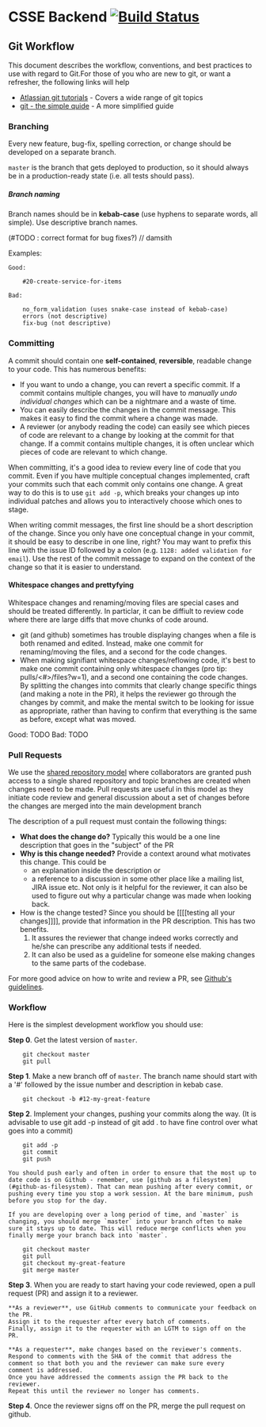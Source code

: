 # CSSE Backend [![Build Status](https://travis-ci.org/SE3070-CSSE/csse-backend.svg?branch=development)](https://travis-ci.org/SE3070-CSSE/csse-backend)
## Git Workflow

This document describes the workflow, conventions, and best practices to use with regard to Git.For those of you who are new to git, or want a refresher, the following links will help

- [Atlassian git tutorials](https://www.atlassian.com/git/) - Covers a wide range of git topics
- [git - the simple quide](http://rogerdudler.github.io/git-guide/) - A more simplified guide


### Branching

Every new feature, bug-fix, spelling correction, or change should be developed on a separate branch.

`master` is the branch that gets deployed to production, so it should always be in a production-ready state (i.e. all tests should pass). 

##### Branch naming

Branch names should be in **kebab-case** (use hyphens to separate words, all simple). Use descriptive branch names.

(#TODO : correct format for bug fixes?) // damsith

Examples: 

    Good:

        #20-create-service-for-items

    Bad:

        no_form_validation (uses snake-case instead of kebab-case)
        errors (not descriptive)
        fix-bug (not descriptive)

### Committing

A commit should contain one **self-contained**, **reversible**, readable change to your code. This has numerous benefits:

- If you want to undo a change, you can revert a specific commit. If a commit contains multiple changes, you will have to *manually undo individual changes* which can be a nightmare and a waste of time.
- You can easily describe the changes in the commit message. This makes it easy to find the commit where a change was made.
- A reviewer (or anybody reading the code) can easily see which pieces of code are relevant to a change by looking at the commit for that change. If a commit contains multiple changes, it is often unclear which pieces of code are relevant to which change.

When committing, it's a good idea to review every line of code that you commit. Even if you have multiple conceptual changes implemented, craft your commits such that each commit only contains one change. A great way to do this is to use `git add -p`, which breaks your changes up into individual patches and allows you to interactively choose which ones to stage.

When writing commit messages, the first line should be a short description of the change. Since you only have one conceptual change in your commit, it should be easy to describe in one line, right? You may want to prefix this line with the issue ID followed by a colon (e.g. `1128: added validation for email`). Use the rest of the commit message to expand on the context of the change so that it is easier to understand.


#### Whitespace changes and prettyfying
Whitespace changes and renaming/moving files are special cases and should be treated differently. In particlar, it can be diffiult to review code where there are large diffs that move chunks of code around.
 - git (and github) sometimes has trouble displaying changes when a file is both renamed and edited. Instead, make one commit for renaming/moving the files, and a second for the code changes.
 - When making signifiant whitespace changes/reflowing code, it's best to make one commit containing only whitespace changes (pro tip: pulls/<#>/files?w=1), and a second one containing the code changes.
By splitting the changes into commits that clearly change specific things (and making a note in the PR), it helps the reviewer go through the changes by commit, and make the mental switch to be looking for issue as appropriate, rather than having to confirm that everything is the same as before, except what was moved.

Good: TODO
Bad: TODO

### Pull Requests

We use the [shared repository model](https://help.github.com/articles/about-collaborative-development-models/) where collaborators are granted push access to a single shared repository and topic branches are created when changes need to be made. Pull requests are useful in this model as they initiate code review and general discussion about a set of changes before the changes are merged into the main development branch

The description of a pull request must contain the following things:

- **What does the change do?** Typically this would be a one line description that goes in the "subject" of the PR
- **Why is this change needed?** Provide a context around what motivates this change. This could be
    * an explanation inside the description or
    * a reference to a discussion in some other place like a mailing list, JIRA issue etc. Not only is it helpful for the reviewer, it can also be used to figure out why a particular change was made when looking back.
- How is the change tested? Since you should be [[[[testing all your changes]]]], provide that information in the PR description. This has two
benefits. 
    1. It assures the reviewer that change indeed works correctly and he/she can prescribe
any additional tests if needed. 
    2. It can also be used as a guideline for someone else making changes
to the same parts of the codebase.

For more good advice on how to write and review a PR, see [Github's guidelines](https://github.com/blog/1943-how-to-write-the-perfect-pull-request).

### Workflow

Here is the simplest development workflow you should use:

**Step 0**. Get the latest version of `master`.

        git checkout master
        git pull

**Step 1**.  Make a new branch off of `master`. The branch name should start with a '#' followed by the issue number and description in kebab case.

        git checkout -b #12-my-great-feature

**Step 2**. Implement your changes, pushing your commits along the way. (It is advisable to use git add -p instead of git add . to have fine control over what goes into a commit)

        git add -p  
        git commit
        git push

    You should push early and often in order to ensure that the most up to date code is on Github - remember, use [github as a filesystem](#github-as-filesystem). That can mean pushing after every commit, or pushing every time you stop a work session. At the bare minimum, push before you stop for the day.

    If you are developing over a long period of time, and `master` is changing, you should merge `master` into your branch often to make sure it stays up to date. This will reduce merge conflicts when you finally merge your branch back into `master`.

        git checkout master
        git pull
        git checkout my-great-feature
        git merge master

**Step 3**. When you are ready to start having your code reviewed, open a pull request (PR) and assign it to a reviewer.

    **As a reviewer**, use GitHub comments to communicate your feedback on the PR.
    Assign it to the requester after every batch of comments.
    Finally, assign it to the requester with an LGTM to sign off on the PR.

    **As a requester**, make changes based on the reviewer's comments.
    Respond to comments with the SHA of the commit that address the comment so that both you and the reviewer can make sure every
    comment is addressed.
    Once you have addressed the comments assign the PR back to the reviewer.
    Repeat this until the reviewer no longer has comments.

**Step 4**. Once the reviewer signs off on the PR, merge the pull request on github.
